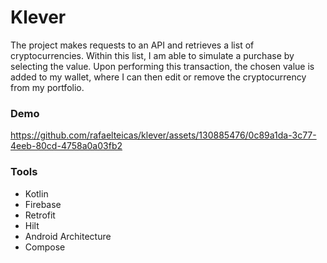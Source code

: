 # Klever
The project makes requests to an API and retrieves a list of cryptocurrencies. Within this list, I am able to simulate a purchase by selecting the value. Upon performing this transaction, the chosen value is added to my wallet, where I can then edit or remove the cryptocurrency from my portfolio.

### Demo
https://github.com/rafaelteicas/klever/assets/130885476/0c89a1da-3c77-4eeb-80cd-4758a0a03fb2
### Tools
<ul>
  <li>Kotlin</li>
  <li>Firebase</li>
  <li>Retrofit</li>
  <li>Hilt</li>
  <li>Android Architecture</li>
  <li>Compose</li>
  
</ul>
